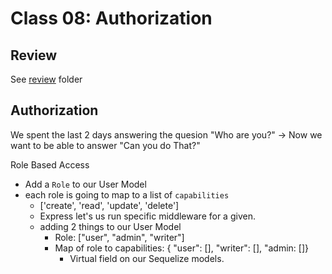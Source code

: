 # Class 08: Authorization

## Review

See [review](./review/README.md) folder

## Authorization

We spent the last 2 days answering the quesion "Who are you?" -> Now we want to be able to answer "Can you do That?"

Role Based Access

* Add a `Role` to our User Model
* each role is going to map to a list of `capabilities`
  * ['create', 'read', 'update', 'delete']
  * Express let's us run specific middleware for a given.
  * adding 2 things to our User Model
    * Role: ["user", "admin", "writer"]
    * Map of role to capabilities: { "user": [], "writer": [], "admin: []}
      * Virtual field on our Sequelize models.
